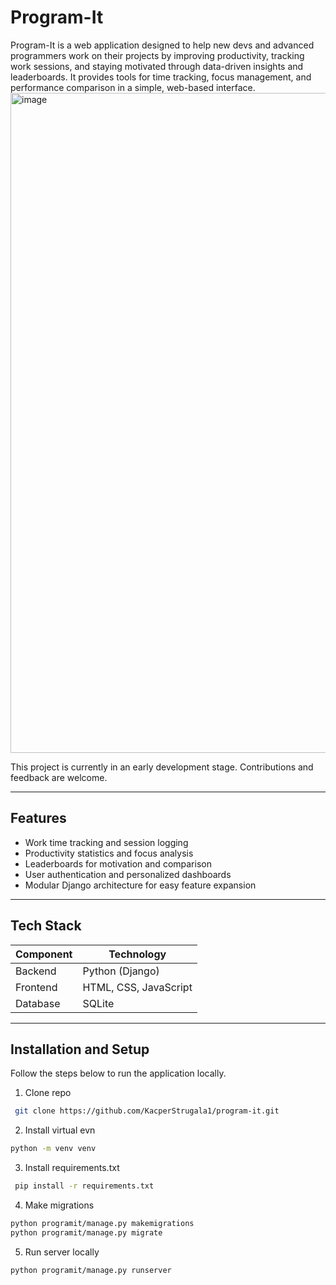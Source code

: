 # Program-It

Program-It is a web application designed to help new devs and advanced programmers work on their projects by improving productivity, tracking work sessions, and staying motivated through data-driven insights and leaderboards.
It provides tools for time tracking, focus management, and performance comparison in a simple, web-based interface.
<img width="1958" height="1056" alt="image" src="https://github.com/user-attachments/assets/90cd88b5-66c0-48b8-8b3f-459edc833d4e" />

This project is currently in an early development stage. Contributions and feedback are welcome.

---

## Features

- Work time tracking and session logging  
- Productivity statistics and focus analysis  
- Leaderboards for motivation and comparison  
- User authentication and personalized dashboards  
- Modular Django architecture for easy feature expansion  

---

## Tech Stack

| Component | Technology |
|------------|-------------|
| Backend | Python (Django) |
| Frontend | HTML, CSS, JavaScript |
| Database | SQLite |

---

## Installation and Setup

Follow the steps below to run the application locally.

1. Clone repo
```bash
 git clone https://github.com/KacperStrugala1/program-it.git
 ```
2. Install virtual evn
```bash
python -m venv venv
```
3. Install requirements.txt
```bash
 pip install -r requirements.txt
 ```
4. Make migrations
```bash
python programit/manage.py makemigrations
python programit/manage.py migrate
```
5. Run server locally
```bash
python programit/manage.py runserver
```
